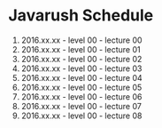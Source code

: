 # Javarush Schedule

1. 2016.xx.xx - level 00 - lecture 00
1. 2016.xx.xx - level 00 - lecture 01
1. 2016.xx.xx - level 00 - lecture 02
1. 2016.xx.xx - level 00 - lecture 03
1. 2016.xx.xx - level 00 - lecture 04
1. 2016.xx.xx - level 00 - lecture 05
1. 2016.xx.xx - level 00 - lecture 06
1. 2016.xx.xx - level 00 - lecture 07
1. 2016.xx.xx - level 00 - lecture 08


